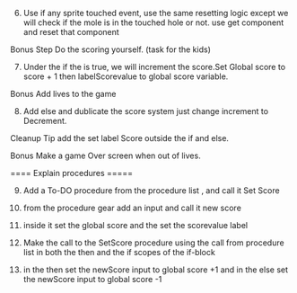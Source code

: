6) Use if any sprite touched event, use the same resetting logic except we will check if the mole is in the touched hole or not. use get component and reset that component 

Bonus Step Do the scoring yourself. (task for the kids)

7) Under the if the is true, we will increment the score.Set Global score to score + 1 then labelScorevalue to global score variable.

Bonus Add lives to the game 

8) Add else and dublicate the score system just change increment to Decrement.

Cleanup Tip add the set label Score outside the if and else.

Bonus Make a game Over screen when out of lives.

==== Explain procedures =====

9) Add a To-DO procedure from the procedure list , and call it Set Score

10) from the procedure gear add an input and call it new score

11) inside it set the global score and the set the scorevalue label

12) Make the call to the SetScore procedure using the call from procedure list in both the then and the if scopes of the if-block

13) in the then set the newScore input to global score +1 and in the else set the newScore input to global score -1
